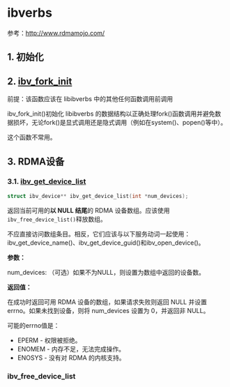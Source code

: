# ibverbs

参考：<http://www.rdmamojo.com/>

## 1. 初始化

## 2. [ibv_fork_init](https://www.rdmamojo.com/2012/05/24/ibv_fork_init/)

前提：该函数应该在 libibverbs 中的其他任何函数调用前调用

ibv_fork_init()初始化 libibverbs 的数据结构以正确处理fork()函数调用并避免数据损坏，无论fork()是显式调用还是隐式调用（例如在system()、popen()等中）。

这个函数不常用。

## 3. RDMA设备

### 3.1. [ibv_get_device_list](https://www.rdmamojo.com/2012/05/31/ibv_get_device_list/)

```cpp
struct ibv_device** ibv_get_device_list(int *num_devices);
```

返回当前可用的**以 NULL 结尾**的 RDMA 设备数组。应该使用`ibv_free_device_list()`释放数组。

不应直接访问数组条目。相反，它们应该与以下服务动词一起使用：ibv_get_device_name()、ibv_get_device_guid()和ibv_open_device()。

**参数：**

num_devices: （可选）如果不为NULL，则设置为数组中返回的设备数。

**返回值：**

在成功时返回可用 RDMA 设备的数组，如果请求失败则返回 NULL 并设置errno。如果未找到设备，则将 num_devices 设置为 0，并返回非 NULL。

可能的errno值是：

- EPERM - 权限被拒绝。
- ENOMEM - 内存不足，无法完成操作。
- ENOSYS - 没有对 RDMA 的内核支持。

### ibv_free_device_list

